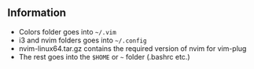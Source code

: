 ## Information
* Colors folder goes into `~/.vim`
* i3 and nvim folders goes into `~/.config`
* nvim-linux64.tar.gz contains the required version of nvim for vim-plug 
* The rest goes into the `$HOME` or `~` folder (.bashrc etc.)
